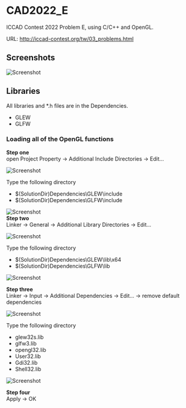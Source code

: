
# CAD2022_E
ICCAD Contest 2022 Problem E, using C/C++ and OpenGL.

URL: http://iccad-contest.org/tw/03_problems.html




## Screenshots

![Screenshot](https://user-images.githubusercontent.com/100282257/182859864-9aeff98d-e80b-4910-9a73-76ccea52ea02.png)


## Libraries
All libraries and *.h files are in the Dependencies.
* GLEW
* GLFW

### Loading all of the OpenGL functions
**Step one**\
open Project Property -> Additional Include Directories -> Edit...

![Screenshot](https://user-images.githubusercontent.com/100282257/182866068-8a6bccda-1185-4b66-9236-3d711e063a5f.png)

Type the following directory
* $(SolutionDir)Dependencies\GLEW\include
* $(SolutionDir)Dependencies\GLFW\include

![Screenshot](https://user-images.githubusercontent.com/100282257/182868569-afa9039d-f373-4073-a436-f31c0971181e.png)
\
**Step two**\
Linker -> General -> Additional Library Directories -> Edit...

![Screenshot](https://user-images.githubusercontent.com/100282257/182879987-05ffeaee-22be-42e9-a021-a99b362b54af.png)

Type the following directory
* $(SolutionDir)Dependencies\GLEW\lib\x64
* $(SolutionDir)Dependencies\GLFW\lib

![Screenshot](https://user-images.githubusercontent.com/100282257/182880865-bd2c8aa5-7268-46fe-a06f-493d57ccaafb.png)

**Step three**\
Linker -> Input -> Additional Dependencies -> Edit... -> remove default dependencies

![Screenshot](https://user-images.githubusercontent.com/100282257/182881732-881a9cf7-ba52-44a6-b178-900d617edcad.png)

Type the following directory
* glew32s.lib
* glfw3.lib
* opengl32.lib
* User32.lib
* Gdi32.lib
* Shell32.lib

![Screenshot](https://user-images.githubusercontent.com/100282257/182883877-ec5623ae-c390-4217-8761-67b97b9480de.png)

**Step four**\
Apply -> OK